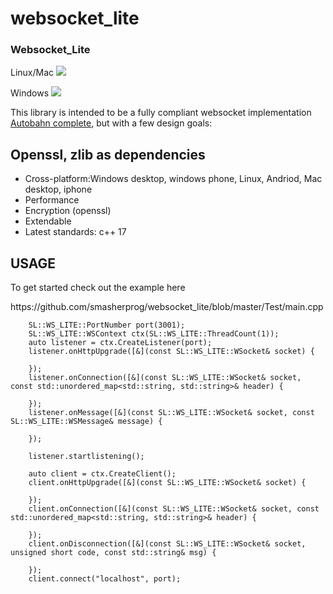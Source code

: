 # websocket_lite

<h3>Websocket_Lite</h3>
<p>Linux/Mac <img src="https://travis-ci.org/smasherprog/websocket_lite.svg?branch=master"/><p>
<p>Windows <img src="https://ci.appveyor.com/api/projects/status/kqa94n7p8se05vi9/branch/master?svg=true"/><p>

<p>This library is intended to be a fully compliant websocket implementation <a href="http://htmlpreview.github.io/?https://github.com/smasherprog/websocket_lite/blob/master/Test/autobahn/index.html">Autobahn complete</a>, but with a few design goals:
<h2>Openssl, zlib as dependencies</h2>
<ul>
<li>
Cross-platform:Windows desktop, windows phone, Linux, Andriod, Mac desktop, iphone
</li>
<li>
Performance 
</li>
<li>
Encryption (openssl)
</li>
<li>
Extendable 
</li>
<li>
Latest standards: c++ 17 
</li>
</ul>
<h2>USAGE</h2>
<p>To get started check out the example here<p>
https://github.com/smasherprog/websocket_lite/blob/master/Test/main.cpp

```
    SL::WS_LITE::PortNumber port(3001);
    SL::WS_LITE::WSContext ctx(SL::WS_LITE::ThreadCount(1));
    auto listener = ctx.CreateListener(port);
    listener.onHttpUpgrade([&](const SL::WS_LITE::WSocket& socket) {
    
    });
    listener.onConnection([&](const SL::WS_LITE::WSocket& socket, const std::unordered_map<std::string, std::string>& header) {
    
    });
    listener.onMessage([&](const SL::WS_LITE::WSocket& socket, const SL::WS_LITE::WSMessage& message) {
    
    });

    listener.startlistening();
    
    auto client = ctx.CreateClient();
    client.onHttpUpgrade([&](const SL::WS_LITE::WSocket& socket) {
    
    });
    client.onConnection([&](const SL::WS_LITE::WSocket& socket, const std::unordered_map<std::string, std::string>& header) {
    
    });
    client.onDisconnection([&](const SL::WS_LITE::WSocket& socket, unsigned short code, const std::string& msg) {
    
    });
    client.connect("localhost", port);

```
